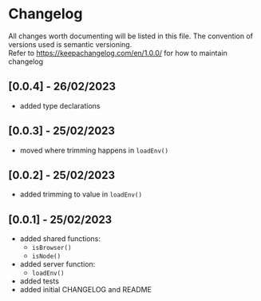 # Changelog

All changes worth documenting will be listed in this file. The convention of versions used is semantic versioning.<br />
Refer to https://keepachangelog.com/en/1.0.0/ for how to maintain changelog<br />

## [0.0.4] - 26/02/2023

-   added type declarations

## [0.0.3] - 25/02/2023

-   moved where trimming happens in `loadEnv()`

## [0.0.2] - 25/02/2023

-   added trimming to value in `loadEnv()`

## [0.0.1] - 25/02/2023

-   added shared functions:
    -   `isBrowser()`
    -   `isNode()`
-   added server function:
    -   `loadEnv()`
-   added tests
-   added initial CHANGELOG and README
